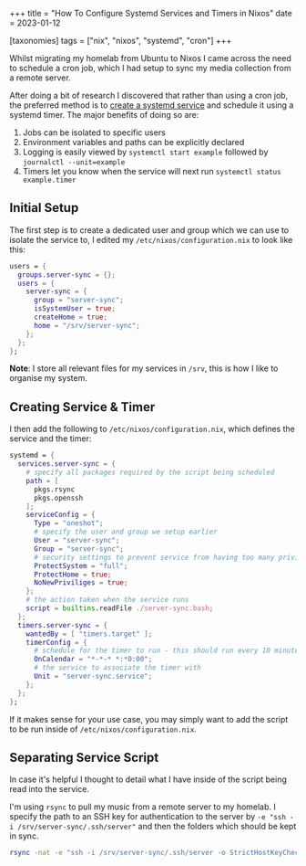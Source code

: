 +++
title = "How To Configure Systemd Services and Timers in Nixos"
date = 2023-01-12

[taxonomies]
tags = ["nix", "nixos", "systemd", "cron"]
+++

Whilst migrating my homelab from Ubuntu to Nixos I came across the need to schedule a cron job, which I had setup to sync my media collection from a remote server.

After doing a bit of research I discovered that rather than using a cron job, the preferred method is to [create a systemd service](https://paperless.blog/systemd-services-and-timers-in-nixos) and schedule it using a systemd timer. The major benefits of doing so are:

<!-- more -->

1. Jobs can be isolated to specific users
2. Environment variables and paths can be explicitly declared
3. Logging is easily viewed by `systemctl start example` followed by `journalctl --unit=example`
4. Timers let you know when the service will next run `systemctl status example.timer`

## Initial Setup

The first step is to create a dedicated user and group which we can use to isolate the service to, I edited my `/etc/nixos/configuration.nix` to look like this:

```nix
users = {
  groups.server-sync = {};
  users = {
    server-sync = {
      group = "server-sync";
      isSystemUser = true;
      createHome = true;
      home = "/srv/server-sync";
    };
  };
};
```

**Note**: I store all relevant files for my services in `/srv`, this is how I like to organise my system.

## Creating Service & Timer

I then add the following to `/etc/nixos/configuration.nix`, which defines the service and the timer:

```nix
systemd = {
  services.server-sync = {
    # specify all packages required by the script being scheduled
    path = [
      pkgs.rsync
      pkgs.openssh
    ];
    serviceConfig = {
      Type = "oneshot";
      # specify the user and group we setup earlier
      User = "server-sync";
      Group = "server-sync";
      # security settings to prevent service from having too many priviliges
      ProtectSystem = "full";
      ProtectHome = true;
      NoNewPriviliges = true;
    };
    # the action taken when the service runs
    script = builtins.readFile ./server-sync.bash;
  };
  timers.server-sync = {
    wantedBy = [ "timers.target" ];
    timerConfig = {
      # schedule for the timer to run - this should run every 10 minutes
      OnCalendar = "*-*-* *:*0:00";
      # the service to associate the timer with
      Unit = "server-sync.service";
    };
  };
};
```
If it makes sense for your use case, you may simply want to add the script to be run inside of `/etc/nixos/configuration.nix`.

## Separating Service Script

In case it's helpful I thought to detail what I have inside of the script being read into the service.

I'm using `rsync` to pull my music from a remote server to my homelab. I specify the path to an SSH key for authentication to the server by `-e "ssh -i /srv/server-sync/.ssh/server"` and then the folders which should be kept in sync.

```bash
rsync -nat -e "ssh -i /srv/server-sync/.ssh/server -o StrictHostKeyChecking=no" user@hostname:/home/mm/music/ /data/media/music/
```
